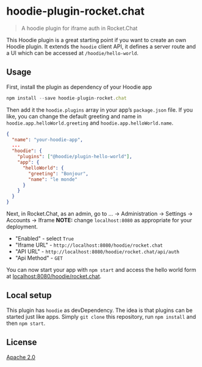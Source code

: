 # hoodie-plugin-rocket.chat

> A hoodie plugin for iframe auth in Rocket.Chat

This Hoodie plugin is a great starting point if you want to create an own Hoodie
plugin. It extends the `hoodie` client API, it defines a server route and a UI
which can be accessed at `/hoodie/hello-world`.

## Usage

First, install the plugin as dependency of your Hoodie app

```js
npm install --save hoodie-plugin-rocket.chat
```

Then add it the `hoodie.plugins` array in your app’s `package.json` file.
If you like, you can change the default greeting and name in
`hoodie.app.helloWorld.greeting` and `hoodie.app.helloWorld.name`.

```json
{
  "name": "your-hoodie-app",
  ...
  "hoodie": {
    "plugins": ["@hoodie/plugin-hello-world"],
    "app": {
      "helloWorld": {
        "greeting": "Bonjour",
        "name": "le monde"
      }
    }
  }
}
```

Next, in Rocket.Chat, as an admin, go to ... -> Administration -> Settings -> Accounts -> Iframe
**NOTE:** change `localhost:8080` as appropriate for your deployment.

* "Enabled" - select `True`
* "Iframe URL" - `http://localhost:8080/hoodie/rocket.chat`
* "API URL" - `http://localhost:8080/hoodie/rocket.chat/api/auth`
* "Api Method" - `GET`

You can now start your app with `npm start` and access the hello world form
at [localhost:8080/hoodie/rocket.chat](http://localhost:8080/hoodie/rocket.chat).

## Local setup

This plugin has `hoodie` as devDependency. The idea is that plugins can be
started just like apps. Simply `git clone` this repository, run `npm install`
and then `npm start`.

## License

[Apache 2.0](LICENSE)
